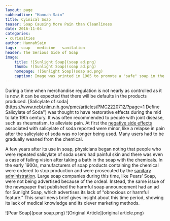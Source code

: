 ```yaml
---
layout: page
subheadline: "Hannah Sain"
title: Cyinical Soap
teaser: Soap Causing More Pain than Cleanliness
date: 2016-11-04
categories:
- curiosities
author: HannahSain
tags: -soap  -medicine  -sanitation
header: The Serious Side of Soap
image:
    title: ![Sunlight Soap](soap ad.png)
    thumb: ![Sunlight Soap](soap ad.png)
    homepage: ![Sunlight Soap](soap ad.png)
    caption: Image was printed in 1905 to promote a "safe" soap in the same newspaper issue that mentioned harmful soap products.
---
```

    
During a time when merchandise regulation is not nearly as controlled as it is now, it can be expected that there will be defaults in the products produced. [Salicylate of soda](https://www.ncbi.nlm.nih.gov/pmc/articles/PMC2220712/?page=1 Define Salicylate of Soda") was thought to have restorative effects during the mid to late 19th century. It was often recommended to people with joint disease, such as rheumatism, to alleviate pain.  At first the [negative side effects](https://www.ncbi.nlm.nih.gov/pmc/articles/PMC1322509/?page=7) associated with salicylate of soda reported were minor, like a relapse in pain after the salicylate of soda was no longer being used. Many users had to be gradually weaned from the chemical. 


A few years after its use in soap, physicians began noting that people who were repeated salicylate of soda users had painful skin and there was even a case of failing vision after taking a bath in the soap with the chemicals. In the early 1900s, manufacturers of soap products containing the chemical were ordered to stop production and were prosecuted by the [sanitary administration](https://books.google.com/books?id=5a-Uc3NJuPUC&pg=PA206&lpg=PA206&dq=1905+egyptian+sanitary+administration&source=bl&ots=pGXkko-vu3&sig=P6WCUO4P1BmN_u7Zm8Ny2nSY3Dc&hl=en&sa=X&ved=0ahUKEwi60p_rs4zQAhWSZiYKHXwdDTMQ6AEIHTAA#v=onepage&q=1905%20egyptian%20sanitary%20administration&f=false). Large soap companies during this time, like Pears’ Soap, were not being advertised because of the ordeal. Instead, the same issue of the newspaper that published the harmful soap announcement had an ad for Sunlight Soap, which advertises its lack of “obnoxious or harmful feature.” This small news brief gives insight about this time period, showing its lack of medical knowledge and its clever marketing methods. 
    
 ![Pear Soap](pear soap.png)
 ![Original Article](original article.png)
    
